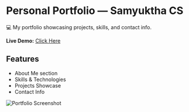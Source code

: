 # Personal Portfolio — Samyuktha CS

💻 My portfolio showcasing projects, skills, and contact info.

**Live Demo:** [Click Here](https://sam040804.github.io/portfolio/)

## Features
- About Me section
- Skills & Technologies
- Projects Showcase
- Contact Info

![Portfolio Screenshot](images)
